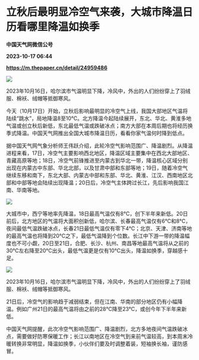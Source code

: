 # 立秋后最明显冷空气来袭，大城市降温日历看哪里降温如换季
**中国天气网微信公号**

**2023-10-17 06:44**

**https://m.thepaper.cn/detail/24959486**

![](https://imagecloud.thepaper.cn/thepaper/image/274/442/358.jpg)

2023年10月16日，哈尔滨市气温明显下降，冷风中，外出的人们纷纷穿上了羽绒服、棉袄、绒帽等抵御寒风。

今天（10月17日）开始，立秋后影响最明显的冷空气上线，我国大部地区气温将陆续“跳水”，局地降温8至10℃。北方降温今起陆续展开，东北、华北、黄淮多地气温或创立秋后新低，东北最低气温或跌破冰点；南方大部在本周后期也将经历换季式降温。中国天气网推出全国大城市降温日历，看看你家气温何时降到低点。

据中国天气网气象分析师王伟跃介绍，此轮冷空气影响范围广、降温剧烈。从降温进程来看，17日，冷空气主要影响西北地区，降温区域主要集中在西北大部地区、青藏高原等地；18日，冷空气前锋推进至内蒙古到华北一带，降温核心区域分别出现在内蒙古中东部、华北北部，以及甘肃中部和东部等地；19日，随着冷空气继续东移和南下，东北大部、内蒙古中部和东部、华北、黄淮、江汉、西南地区北部和中部等地会陆续出现降温；20日后，冷空气主体跨过长江，先后影响我国江南、华南等地。

![](https://imagecloud.thepaper.cn/thepaper/image/274/442/226.jpg)

大城市中，西宁等地率先降温，18日最高气温仅有8℃，创下半年来新低。20日前后，北方地区的气温将大面积创新低，哈尔滨、长春最高气温仅有6℃和8℃，夜间最低气温跌破冰点，长春21日最低气温仅有零下4℃；北京、天津、济南等地的最高气温也将降到20℃之下，最低气温降到个位数。长江中下游一带的降温幅度也不可小觑，20日至21日，合肥、长沙、杭州、南昌等地最高气温将从之前的30℃左右降至20℃出头，最低气温更是仅有10℃出头，降温如换季，穿越感十足。

![](https://imagecloud.thepaper.cn/thepaper/image/274/442/357.jpg)

2023年10月16日，哈尔滨市气温明显下降，冷风中，外出的人们纷纷穿上了羽绒服、棉袄、绒帽等抵御寒风。

21日后，冷空气的影响趋于减弱结束，但在江南、华南的部分地区仍有小幅降温。例如广州21日的最高气温将由之前的28℃降至23℃，或创今年下半年来新低。

中国天气网提醒，此次冷空气影响范围广、降温剧烈，北方多地夜间气温跌破冰点，需要做好防寒保暖工作；长江以南地区在冷空气到来前气温较高，到本周末冷暖转换非常明显，降温如换季，小伙伴们要及时调整着装，短袖换长袖，谨防感冒。